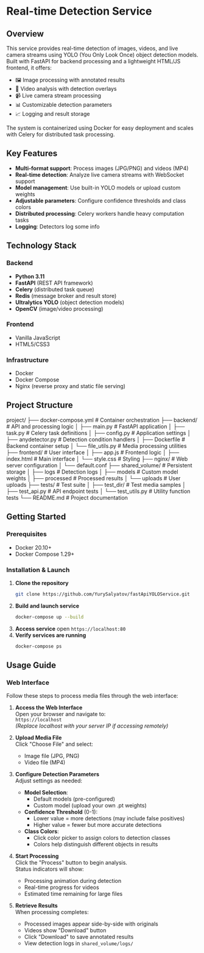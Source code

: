 # Real-time Detection Service

## Overview
This service provides real-time detection of images, videos, and live camera streams using YOLO (You Only Look Once) object detection models. Built with FastAPI for backend processing and a lightweight HTML/JS frontend, it offers:

- 🖼️ Image processing with annotated results
- 🎥 Video analysis with detection overlays
- 📹 Live camera stream processing
- 📊 Customizable detection parameters
- 📈 Logging and result storage

The system is containerized using Docker for easy deployment and scales with Celery for distributed task processing.

## Key Features
- **Multi-format support**: Process images (JPG/PNG) and videos (MP4)
- **Real-time detection**: Analyze live camera streams with WebSocket support
- **Model management**: Use built-in YOLO models or upload custom weights
- **Adjustable parameters**: Configure confidence thresholds and class colors
- **Distributed processing**: Celery workers handle heavy computation tasks
- **Logging**: Detectors log some info

## Technology Stack
### Backend
- **Python 3.11**
- **FastAPI** (REST API framework)
- **Celery** (distributed task queue)
- **Redis** (message broker and result store)
- **Ultralytics YOLO** (object detection models)
- **OpenCV** (image/video processing)

### Frontend
- Vanilla JavaScript
- HTML5/CSS3

### Infrastructure
- Docker
- Docker Compose
- Nginx (reverse proxy and static file serving)

## Project Structure
project/
├── docker-compose.yml # Container orchestration
├── backend/ # API and processing logic
│ ├── main.py # FastAPI application
│ ├── task.py # Celery task definitions
│ ├── config.py # Application settings
│ ├── anydetector.py # Detection condition handlers
│ ├── Dockerfile # Backend container setup
│ └── file_utils.py # Media processing utilities
├── frontend/ # User interface
│ ├── app.js # Frontend logic
│ ├── index.html # Main interface
│ └── style.css # Styling
├── nginx/ # Web server configuration
│ └── default.conf
├── shared_volume/ # Persistent storage
│ ├── logs # Detection logs
│ ├── models # Custom model weights
│ ├── processed # Processed results
│ └── uploads # User uploads
├── tests/ # Test suite
│ ├── test_dir/ # Test media samples
│ ├── test_api.py # API endpoint tests
│ └── test_utils.py # Utility function tests
└── README.md # Project documentation
## Getting Started
### Prerequisites
- Docker 20.10+
- Docker Compose 1.29+

### Installation & Launch
1. **Clone the repository**
   ```bash
   git clone https://github.com/YurySalyatov/fastApiYOLOService.git
   ```
2. **Build and launch service**
    ```bash
   docker-compose up --build
    ```
3. **Access service**
    open `https://localhost:80`
4. **Verify services are running**
    ```bash
    docker-compose ps
    ```

## Usage Guide

### Web Interface
Follow these steps to process media files through the web interface:

1. **Access the Web Interface**  
   Open your browser and navigate to:  
   `https://localhost`  
   *(Replace localhost with your server IP if accessing remotely)*

2. **Upload Media File**  
   Click "Choose File" and select:
   - Image file (JPG, PNG)
   - Video file (MP4)

3. **Configure Detection Parameters**  
   Adjust settings as needed:
   - **Model Selection**:
     - Default models (pre-configured)
     - Custom model (upload your own .pt weights)
   - **Confidence Threshold** (0-1):
     - Lower value = more detections (may include false positives)
     - Higher value = fewer but more accurate detections
   - **Class Colors**:
     - Click color picker to assign colors to detection classes
     - Colors help distinguish different objects in results

4. **Start Processing**  
   Click the "Process" button to begin analysis.  
   Status indicators will show:
   - Processing animation during detection
   - Real-time progress for videos
   - Estimated time remaining for large files

5. **Retrieve Results**  
   When processing completes:
   - Processed images appear side-by-side with originals
   - Videos show "Download" button
   - Click "Download" to save annotated results
   - View detection logs in `shared_volume/logs/`